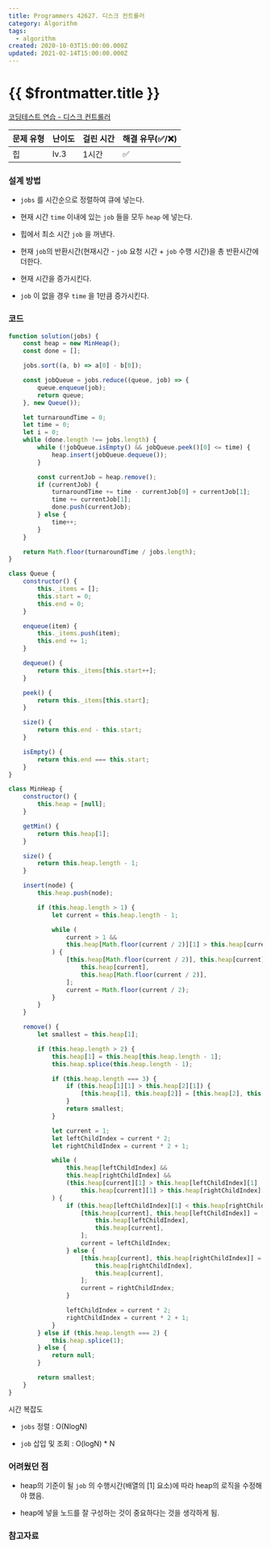 ```yaml
---
title: Programmers 42627. 디스크 컨트롤러
category: Algorithm
tags:
  - algorithm
created: 2020-10-03T15:00:00.000Z
updated: 2021-02-14T15:00:00.000Z
---
```


# {{ $frontmatter.title }}

[코딩테스트 연습 - 디스크 컨트롤러](https://programmers.co.kr/learn/courses/30/lessons/42627?language=javascript)

| 문제 유형 | 난이도 | 걸린 시간 | 해결 유무(✅/❌) |
| --------- | ------ | --------- | ---------------- |
| 힙        | lv.3   | 1시간     | ✅               |

### 설계 방법

- `jobs` 를 시간순으로 정렬하여 큐에 넣는다.

- 현재 시간 `time` 이내에 있는 `job` 들을 모두 `heap` 에 넣는다.

- 힙에서 최소 시간 `job` 을 꺼낸다.

- 현재 `job`의 반환시간(현재시간 - `job` 요청 시간 + `job` 수행 시간)을 총 반환시간에 더한다.

- 현재 시간을 증가시킨다.

- `job` 이 없을 경우 `time` 을 1만큼 증가시킨다.

### 코드

```javascript
function solution(jobs) {
	const heap = new MinHeap();
	const done = [];

	jobs.sort((a, b) => a[0] - b[0]);

	const jobQueue = jobs.reduce((queue, job) => {
		queue.enqueue(job);
		return queue;
	}, new Queue());

	let turnaroundTime = 0;
	let time = 0;
	let i = 0;
	while (done.length !== jobs.length) {
		while (!jobQueue.isEmpty() && jobQueue.peek()[0] <= time) {
			heap.insert(jobQueue.dequeue());
		}

		const currentJob = heap.remove();
		if (currentJob) {
			turnaroundTime += time - currentJob[0] + currentJob[1];
			time += currentJob[1];
			done.push(currentJob);
		} else {
			time++;
		}
	}

	return Math.floor(turnaroundTime / jobs.length);
}

class Queue {
	constructor() {
		this._items = [];
		this.start = 0;
		this.end = 0;
	}

	enqueue(item) {
		this._items.push(item);
		this.end += 1;
	}

	dequeue() {
		return this._items[this.start++];
	}

	peek() {
		return this._items[this.start];
	}

	size() {
		return this.end - this.start;
	}

	isEmpty() {
		return this.end === this.start;
	}
}

class MinHeap {
	constructor() {
		this.heap = [null];
	}

	getMin() {
		return this.heap[1];
	}

	size() {
		return this.heap.length - 1;
	}

	insert(node) {
		this.heap.push(node);

		if (this.heap.length > 1) {
			let current = this.heap.length - 1;

			while (
				current > 1 &&
				this.heap[Math.floor(current / 2)][1] > this.heap[current][1]
			) {
				[this.heap[Math.floor(current / 2)], this.heap[current]] = [
					this.heap[current],
					this.heap[Math.floor(current / 2)],
				];
				current = Math.floor(current / 2);
			}
		}
	}

	remove() {
		let smallest = this.heap[1];

		if (this.heap.length > 2) {
			this.heap[1] = this.heap[this.heap.length - 1];
			this.heap.splice(this.heap.length - 1);

			if (this.heap.length === 3) {
				if (this.heap[1][1] > this.heap[2][1]) {
					[this.heap[1], this.heap[2]] = [this.heap[2], this.heap[1]];
				}
				return smallest;
			}

			let current = 1;
			let leftChildIndex = current * 2;
			let rightChildIndex = current * 2 + 1;

			while (
				this.heap[leftChildIndex] &&
				this.heap[rightChildIndex] &&
				(this.heap[current][1] > this.heap[leftChildIndex][1] ||
					this.heap[current][1] > this.heap[rightChildIndex][1])
			) {
				if (this.heap[leftChildIndex][1] < this.heap[rightChildIndex][1]) {
					[this.heap[current], this.heap[leftChildIndex]] = [
						this.heap[leftChildIndex],
						this.heap[current],
					];
					current = leftChildIndex;
				} else {
					[this.heap[current], this.heap[rightChildIndex]] = [
						this.heap[rightChildIndex],
						this.heap[current],
					];
					current = rightChildIndex;
				}

				leftChildIndex = current * 2;
				rightChildIndex = current * 2 + 1;
			}
		} else if (this.heap.length === 2) {
			this.heap.splice(1);
		} else {
			return null;
		}

		return smallest;
	}
}
```

시간 복잡도

- `jobs` 정렬 : O(NlogN)

- `job` 삽입 및 조회 : O(logN) \* N

### 어려웠던 점

- heap의 기준이 될 `job` 의 수행시간(배열의 [1] 요소)에 따라 heap의 로직을 수정해야 했음.

- heap에 넣을 노드를 잘 구성하는 것이 중요하다는 것을 생각하게 됨.

### 참고자료

